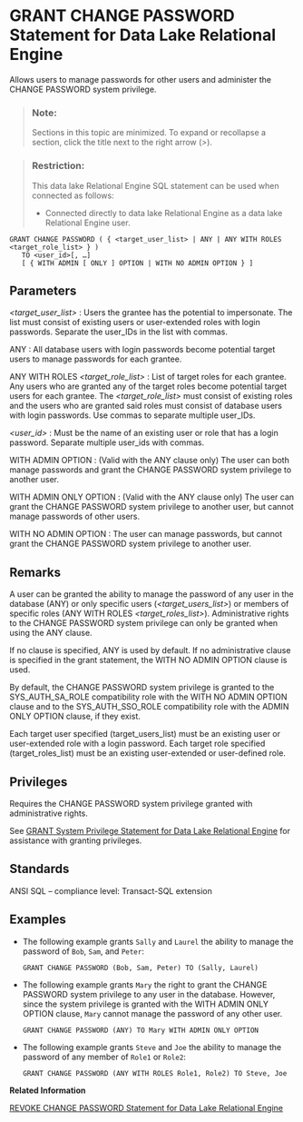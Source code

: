 <!-- loioa3e3fc8084f2101599d0afbadc8092b4 -->

# GRANT CHANGE PASSWORD Statement for Data Lake Relational Engine

Allows users to manage passwords for other users and administer the CHANGE PASSWORD system privilege.



> ### Note:  
> Sections in this topic are minimized. To expand or recollapse a section, click the title next to the right arrow \(*\>*\).



> ### Restriction:  
> This data lake Relational Engine SQL statement can be used when connected as follows:
> 
> -   Connected directly to data lake Relational Engine as a data lake Relational Engine user.



```
GRANT CHANGE PASSWORD ( { <target_user_list> | ANY | ANY WITH ROLES <target_role_list> } )
   TO <user_id>[, …]
   [ { WITH ADMIN [ ONLY ] OPTION | WITH NO ADMIN OPTION } ]
```



<a name="loioa3e3fc8084f2101599d0afbadc8092b4__IQ_Parameters"/>

## Parameters

 *<target\_user\_list\>*
 :   Users the grantee has the potential to impersonate. The list must consist of existing users or user-extended roles with login passwords. Separate the user\_IDs in the list with commas.

  ANY
 :   All database users with login passwords become potential target users to manage passwords for each grantee.

  ANY WITH ROLES *<target\_role\_list\>*
 :   List of target roles for each grantee. Any users who are granted any of the target roles become potential target users for each grantee. The *<target\_role\_list\>* must consist of existing roles and the users who are granted said roles must consist of database users with login passwords. Use commas to separate multiple user\_IDs.

  *<user\_id\>*
 :   Must be the name of an existing user or role that has a login password. Separate multiple user\_ids with commas.

  WITH ADMIN OPTION
 :   \(Valid with the ANY clause only\) The user can both manage passwords and grant the CHANGE PASSWORD system privilege to another user.

  WITH ADMIN ONLY OPTION
 :   \(Valid with the ANY clause only\) The user can grant the CHANGE PASSWORD system privilege to another user, but cannot manage passwords of other users.

  WITH NO ADMIN OPTION
 :   The user can manage passwords, but cannot grant the CHANGE PASSWORD system privilege to another user.

 

<a name="loioa3e3fc8084f2101599d0afbadc8092b4__IQ_Usage"/>

## Remarks

A user can be granted the ability to manage the password of any user in the database \(ANY\) or only specific users \(*<target\_users\_list\>*\) or members of specific roles \(ANY WITH ROLES *<target\_roles\_list\>*\). Administrative rights to the CHANGE PASSWORD system privilege can only be granted when using the ANY clause.

If no clause is specified, ANY is used by default. If no administrative clause is specified in the grant statement, the WITH NO ADMIN OPTION clause is used.

By default, the CHANGE PASSWORD system privilege is granted to the SYS\_AUTH\_SA\_ROLE compatibility role with the WITH NO ADMIN OPTION clause and to the SYS\_AUTH\_SSO\_ROLE compatibility role with the ADMIN ONLY OPTION clause, if they exist.

Each target user specified \(target\_users\_list\) must be an existing user or user-extended role with a login password. Each target role specified \(target\_roles\_list\) must be an existing user-extended or user-defined role.



<a name="loioa3e3fc8084f2101599d0afbadc8092b4__IQ_Permissions"/>

## Privileges

Requires the CHANGE PASSWORD system privilege granted with administrative rights.

See [GRANT System Privilege Statement for Data Lake Relational Engine](grant-system-privilege-statement-for-data-lake-relational-engine-a3dfcb0.md) for assistance with granting privileges.



<a name="loioa3e3fc8084f2101599d0afbadc8092b4__IQ_Standards"/>

## Standards

ANSI SQL – compliance level: Transact-SQL extension



<a name="loioa3e3fc8084f2101599d0afbadc8092b4__IQ_Examples"/>

## Examples

-   The following example grants `Sally` and `Laurel` the ability to manage the password of `Bob`, `Sam`, and `Peter`:

    ```
    GRANT CHANGE PASSWORD (Bob, Sam, Peter) TO (Sally, Laurel)
    ```

-   The following example grants `Mary` the right to grant the CHANGE PASSWORD system privilege to any user in the database. However, since the system privilege is granted with the WITH ADMIN ONLY OPTION clause, `Mary` cannot manage the password of any other user.

    ```
    GRANT CHANGE PASSWORD (ANY) TO Mary WITH ADMIN ONLY OPTION
    ```

-   The following example grants `Steve` and `Joe` the ability to manage the password of any member of `Role1` or `Role2`:

    ```
    GRANT CHANGE PASSWORD (ANY WITH ROLES Role1, Role2) TO Steve, Joe
    ```


**Related Information**  


[REVOKE CHANGE PASSWORD Statement for Data Lake Relational Engine](revoke-change-password-statement-for-data-lake-relational-engine-a4277db.md "Removes the ability of a user to manage passwords and administer the system privilege.")

